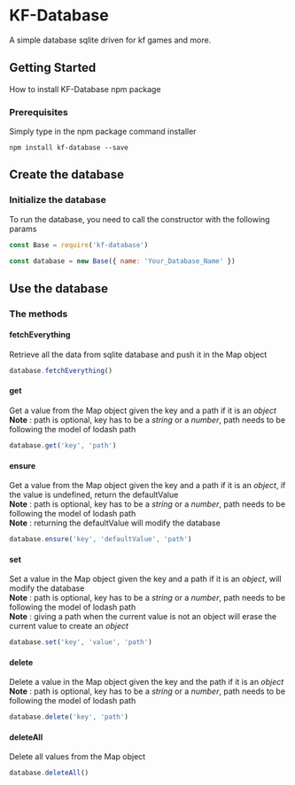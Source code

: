 # KF-Database

A simple database sqlite driven for kf games and more.  

## Getting Started

How to install KF-Database npm package  

### Prerequisites

Simply type in the npm package command installer  

```
npm install kf-database --save
```

## Create the database

### Initialize the database

To run the database, you need to call the constructor with the following params  

```javascript
const Base = require('kf-database')

const database = new Base({ name: 'Your_Database_Name' })
```

## Use the database

### The methods

#### fetchEverything

Retrieve all the data from sqlite database and push it in the Map object  

```javascript
database.fetchEverything()
```

#### get

Get a value from the Map object given the key and a path if it is an *object*  
**Note** : path is optional, key has to be a *string* or a *number*, path needs to be following the model of lodash path  

```javascript
database.get('key', 'path')
```

#### ensure

Get a value from the Map object given the key and a path if it is an *object*, if the value is undefined, return the defaultValue  
**Note** : path is optional, key has to be a *string* or a *number*, path needs to be following the model of lodash path  
**Note** : returning the defaultValue will modify the database

```javascript
database.ensure('key', 'defaultValue', 'path')
```

#### set

Set a value in the Map object given the key and a path if it is an *object*, will modify the database  
**Note** : path is optional, key has to be a *string* or a *number*, path needs to be following the model of lodash path  
**Note** : giving a path when the current value is not an object will erase the current value to create an *object*  

```javascript
database.set('key', 'value', 'path')
```

#### delete

Delete a value in the Map object given the key and the path if it is an *object*  
**Note** : path is optional, key has to be a *string* or a *number*, path needs to be following the model of lodash path  

```javascript
database.delete('key', 'path')
```

#### deleteAll

Delete all values from the Map object  

```javascript
database.deleteAll()
```
